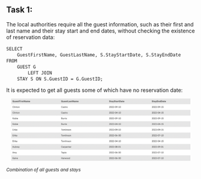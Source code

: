 ## Task 1:

The local authorities require all the guest information, such as their first and last name and their stay start and end dates, without checking the existence of reservation data:

```mysql
SELECT
    GuestFirstName, GuestLastName, S.StayStartDate, S.StayEndDate
FROM
    GUEST G
        LEFT JOIN
    STAY S ON S.GuestID = G.GuestID;
```

It is expected to get all guests some of which have no reservation date:

<p align='center'>
<img src='../assets/vyIY6eNWQCGwQd992Gms.png' width='95%' alt='Combination of all guests and stays' />
</p>

<sup>_Combination of all guests and stays_</sup>
